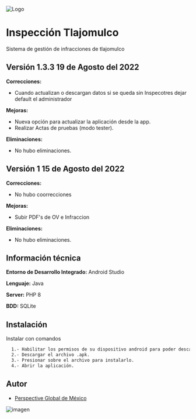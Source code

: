 
![Logo](https://scontent.fgdl1-4.fna.fbcdn.net/v/t1.18169-9/537769_532592150121005_933825057_n.jpg?_nc_cat=108&ccb=1-7&_nc_sid=9267fe&_nc_ohc=FdzcXWWgGJoAX_0pM7T&_nc_ht=scontent.fgdl1-4.fna&oh=00_AT_eusIArhUWH5Xs01X5ufASZ7yMDNbjzpyXmbohk9XT8g&oe=6324F6E3)


# Inspección Tlajomulco

Sistema de gestión de infracciones de tlajomulco

## Versión 1.3.3 19 de Agosto del 2022

**Correcciones:**
- Cuando actualizan o descargan datos si se queda sin Inspecotres dejar default el administrador

**Mejoras:**
- Nueva opción para actualizar la aplicación desde la app.
- Realizar Actas de pruebas (modo tester).

**Eliminaciones:**
- No hubo eliminaciones.

## Versión 1 15 de Agosto del 2022

**Correcciones:**
- No hubo coorrecciones

**Mejoras:**
- Subir PDF's de OV e Infraccion

**Eliminaciones:**
- No hubo eliminaciones.

## Información técnica

**Entorno de Desarrollo Integrado:** Android Studio

**Lenguaje:** Java

**Server:** PHP 8

**BDD:** SQLite


## Instalación

Instalar con comandos

```bash
  1.- Habilitar los permisos de su dispositivo android para poder descargar archivos de fuentes desconocidas.
  2.- Descargar el archivo .apk.
  3.- Presionar sobre el archivo para instalarlo.
  4.- Abrir la aplicación.
```


## Autor

- [Perspective Global de México](https://perspective.com.mx/)

![imagen](https://media-exp1.licdn.com/dms/image/C4E0BAQHqgpvJd5fM3Q/company-logo_200_200/0/1627104936824?e=2147483647&v=beta&t=ZR2mR-qiubQjn1RRGfhQi9BcoQHrH_hUo6fx0jc9n8g)
